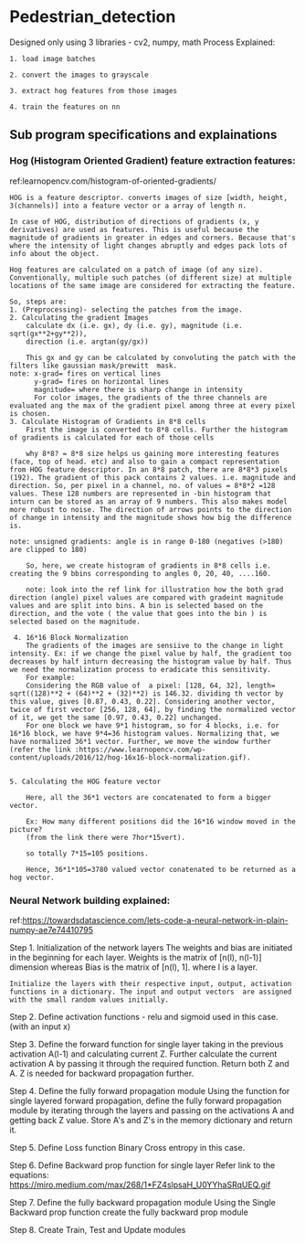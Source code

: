 # Pedestrian_detection
Designed only using 3 libraries - cv2, numpy, math 
Process Explained:

	1. load image batches
	
	2. convert the images to grayscale
	
	3. extract hog features from those images
	
	4. train the features on nn

## Sub program specifications and explainations 

### Hog (Histogram Oriented Gradient) feature extraction features:
ref:learnopencv.com/histogram-of-oriented-gradients/
	
	HOG is a feature descriptor. converts images of size [width, height, 3(channels)] into a feature vector or a array of length n.

	In case of HOG, distribution of directions of gradients (x, y derivatives) are used as features. This is useful because the magnitude of gradients in greater in edges and corners. Because that's where the intensity of light changes abruptly and edges pack lots of info about the object.

	Hog features are calculated on a patch of image (of any size). Conventionally, multiple such patches (of different size) at multiple locations of the same image are considered for extracting the feature. 

	So, steps are: 
	1. (Preprocessing)- selecting the patches from the image. 
	2. Calculating the gradient Images
		calculate dx (i.e. gx), dy (i.e. gy), magnitude (i.e. sqrt(gx**2+gy**2)),
		direction (i.e. argtan(gy/gx))

		This gx and gy can be calculated by convoluting the patch with the filters like gaussian mask/prewitt  mask.
	note: x-grad= fires on vertical lines
		  y-grad= fires on horizontal lines
		  magnitude= where there is sharp change in intensity
		  For color images, the gradients of the three channels are evaluated ang the max of the gradient pixel among three at every pixel is chosen.
	3. Calculate Histogram of Gradients in 8*8 cells
		First the image is converted to 8*8 cells. Further the histogram of gradients is calculated for each of those cells

		why 8*8? = 8*8 size helps us gaining more interesting features (face, top of head. etc) and also to gain a compact representation from HOG feature descriptor. In an 8*8 patch, there are 8*8*3 pixels (192). The gradient of this pack contains 2 values. i.e. magnitude and direction. So, per pixel in a channel, no. of values = 8*8*2 =128 values. These 128 numbers are represented in -bin histogram that inturn can be stored as an array of 9 numbers. This also makes model more robust to noise. The direction of arrows points to the direction of change in intensity and the magnitude shows how big the difference is.

	note: unsigned gradients: angle is in range 0-180 (negatives (>180) are clipped to 180)
	 	
	 	So, here, we create histogram of gradients in 8*8 cells i.e. creating the 9 bbins corresponding to angles 0, 20, 40, ....160.

	 	note: look into the ref link for illustration how the both grad direction (angle) pixel values are compared with gradeint magnitude values and are split into bins. A bin is selected based on the direction, and the vote ( the value that goes into the bin ) is selected based on the magnitude.   

	 4. 16*16 Block Normalization
	 	The gradients of the images are sensiive to the change in light intensity. Ex: if we change the pixel value by half, the gradient too decreases by half inturn decreasing the histogram value by half. Thus we need the normalization process to eradicate this sensitivity.
	 	For example: 
	 	Considering the RGB value of  a pixel: [128, 64, 32], length= sqrt((128)**2 + (64)**2 + (32)**2) is 146.32. dividing th vector by this value, gives [0.87, 0.43, 0.22]. Considering another vector, twice of first vector [256, 128, 64], by finding the normalized vector of it, we get the same [0.97, 0.43, 0.22] unchanged.  
	 	For one block we have 9*1 histogram, so for 4 blocks, i.e. for 16*16 block, we have 9*4=36 histogram values. Normalizing that, we have normalized 36*1 vector. Further, we move the window further (refer the link :https://www.learnopencv.com/wp-content/uploads/2016/12/hog-16x16-block-normalization.gif). 


	5. Calculating the HOG feature vector

		Here, all the 36*1 vectors are concatenated to form a bigger vector.

		Ex: How many different positions did the 16*16 window moved in the picture?
		(from the link there were 7hor*15vert).

		so totally 7*15=105 positions.

		Hence, 36*1*105=3780 valued vector conatenated to be returned as a hog vector.
		
### Neural Network building explained:
ref:https://towardsdatascience.com/lets-code-a-neural-network-in-plain-numpy-ae7e74410795

Step 1. Initialization of the network layers
	The weights and bias are initiated in the beginning for each layer. Weights is the matrix of [n(l), n(l-1)] dimension whereas Bias is the matrix of [n(l), 1]. where l is a layer. 

	Initialize the layers with their respective input, output, activation functions in a dictionary. The input and output vectors  are assigned with the small random values initially.

Step 2. Define activation functions - relu and 
	sigmoid used in this case. (with an input x)

Step 3. Define the forward function for single layer 
	taking in the previous activation A(l-1) and calculating current Z. Further calculate the current activation A by passing it through the required function. Return both Z and A. Z is needed for backward propagation further.

Step 4. Define the fully forward propagation module
	Using the function for single layered forward propagation, define the fully forward propagation module by iterating through the layers and passing on the activations A and getting back Z value. Store A's and Z's in the memory dictionary and return it.

Step 5. Define Loss function
	Binary Cross entropy in this case. 

Step 6. Define Backward prop function for single layer
	Refer link to the equations: https://miro.medium.com/max/268/1*FZ4slpsaH_U0YYhaSRqUEQ.gif

Step 7. Define the fully backward propagation module
	Using the  Single Backward prop function create the fully backward prop module

Step 8. Create Train, Test and Update modules
